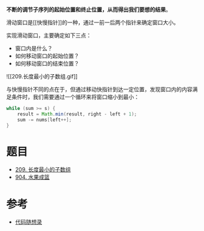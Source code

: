 **不断的调节子序列的起始位置和终止位置，从而得出我们要想的结果**。

滑动窗口是[[快慢指针]]的一种，通过一前一后两个指针来确定窗口大小。

实现滑动窗口，主要确定如下三点：

- 窗口内是什么？
- 如何移动窗口的起始位置？
- 如何移动窗口的结束位置？

![[209.长度最小的子数组.gif]]

与快慢指针不同的点在于，但通过移动快指针到达一定位置，发现窗口内的内容满足条件时，我们需要通过一个循环来将窗口缩小到最小：

```java
while (sum >= s) {
    result = Math.min(result, right - left + 1);
    sum -= nums[left++];
}
```

# 题目

- [209. 长度最小的子数组](https://leetcode.cn/problems/minimum-size-subarray-sum/)
- [904. 水果成篮](https://leetcode.cn/problems/fruit-into-baskets/)

# 参考

- [代码随想录](https://programmercarl.com/0209.%E9%95%BF%E5%BA%A6%E6%9C%80%E5%B0%8F%E7%9A%84%E5%AD%90%E6%95%B0%E7%BB%84.html#%E7%AE%97%E6%B3%95%E5%85%AC%E5%BC%80%E8%AF%BE)